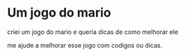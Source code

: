# Um jogo do mario
 criei um jogo do mario e queria dicas de como melhorar ele

me ajude a melhorar esse jogo com codigos ou dicas.